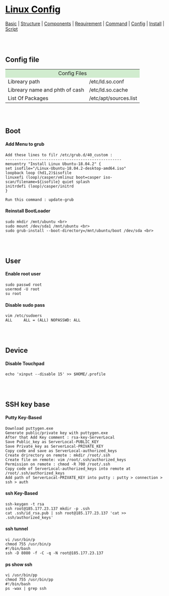 <style>
.md1{margin-top: 75px;}
.md2{margin-top: 50px;}
.md3{margin-top: 25px;}
.tbl1 td#header{background-color: D1ECCF}
</style>

# [<span style="color:black;">Linux Config</span>](Linux.md)
[Basic](Linux-Basic.md) | [Structure](Linux-Structure.md) | [Components](Linux-Components.md) | [Requirement](Linux-Requirement.md) | [Command](Linux-Command.md) | [Config](Linux-Config.md) | [Install](Linux-Install.md) | [Script](Linux-Script.md)
<div class="md1"></div>




## Config file
<table><tbody>
<tr><td colspan="2" align="center" bgcolor="D1ECCF">Config Files</td></tr>
<tr><td rowspan="1">Libreary path</td><td>/etc/ld.so.conf</td></tr>
<tr><td rowspan="1">Libreary name and phth of cash</td><td>/etc/ld.so.cache</td></tr>
<tr><td rowspan="1">List Of Packages</td><td>/etc/apt/sources.list</td></tr>
</tbody></table>




<div class="md1"></div>




## Boot
#### Add Menu to grub
	Add these lines to filr /etc/grub.d/40_custom :
	---------------------------------------------------
	menuentry "Install Linux Ubuntu-18.04.2" {
	set isofile="/Linux-Ubuntu-18.04.2-desktop-amd64.iso"
	loopback loop (hd1,2)$isofile
	linuxefi (loop)/casper/vmlinuz boot=casper iso-scan/filename=${isofile} quiet splash
	initrdefi (loop)/casper/initrd
	}
	
	Run this command : update-grub
	
#### Reinstall BootLoader
	sudo mkdir /mnt/ubuntu <br>
	sudo mount /dev/sda1 /mnt/ubuntu <br>
	sudo grub-install --boot-directory=/mnt/ubuntu/boot /dev/sda <br>




<div class="md1"></div>
	
	
	
	
## User
#### Enable root user
    sudo passwd root
    usermod -U root
    su root
#### Disable sudo pass
	vim /etc/sudoers
	ALL     ALL = (ALL) NOPASSWD: ALL
	
	
	
	
<div class="md1"></div>




## Device
#### Disable Touchpad
	echo 'xinput --disable 15' >> $HOME/.profile




<div class="md1"></div>




## SSH key base
#### Putty Key-Based
	Download puttygen.exe
	Generate public/private key with puttygen.exe
	After that Add Key comment : rsa-key-ServerLocal
	Save Public_key as ServerLocal-PUBLIC_KEY 
	Save Private_key as ServerLocal-PRIVATE_KEY 
	Copy code and save as ServerLocal-authorized_keys
	Create drirectory on remote : mkdir /root/.ssh
	Create file on remote: vim /root/.ssh/authorized_keys
	Permission on remote : chmod -R 700 /root/.ssh
	Copy code of ServerLocal-authorized_keys into remote at /root/.ssh/authorized_keys
	Add path of ServerLocal-PRIVATE_KEY into putty : putty > connection > ssh > auth
#### ssh Key-Based
	ssh-keygen -t rsa
	ssh root@185.177.23.137 mkdir -p .ssh
	cat .ssh/id_rsa.pub | ssh root@185.177.23.137 'cat >> .ssh/authorized_keys'
#### ssh tunnel
	vi /usr/bin/p
	chmod 755 /usr/bin/p
	#!/bin/bash
	ssh -D 8080 -f -C -q -N root@185.177.23.137
#### ps show ssh
	vi /usr/bin/pp
	chmod 755 /usr/bin/pp
	#!/bin/bash
	ps -wax | grep ssh









